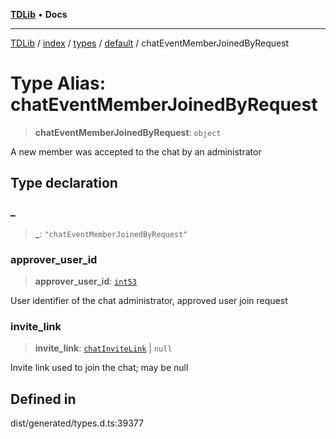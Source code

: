 [**TDLib**](../../../../../../README.md) • **Docs**

***

[TDLib](../../../../../../modules.md) / [index](../../../../../README.md) / [types](../../../README.md) / [default](../README.md) / chatEventMemberJoinedByRequest

# Type Alias: chatEventMemberJoinedByRequest

> **chatEventMemberJoinedByRequest**: `object`

A new member was accepted to the chat by an administrator

## Type declaration

### \_

> **\_**: `"chatEventMemberJoinedByRequest"`

### approver\_user\_id

> **approver\_user\_id**: [`int53`](int53-1.md)

User identifier of the chat administrator, approved user join request

### invite\_link

> **invite\_link**: [`chatInviteLink`](chatInviteLink-1.md) \| `null`

Invite link used to join the chat; may be null

## Defined in

dist/generated/types.d.ts:39377
